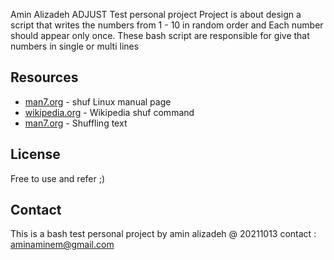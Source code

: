 Amin Alizadeh ADJUST Test personal project
Project is about design a script that writes the numbers from 1 - 10 in random order and Each number should appear only once.
These bash script are responsible for give that numbers in single or multi lines 

## Resources

- [man7.org](https://man7.org/linux/man-pages/man1/shuf.1.html) - shuf Linux manual page
- [wikipedia.org](https://en.wikipedia.org/wiki/Shuf) - Wikipedia shuf command
- [man7.org](https://www.gnu.org/software/coreutils/manual/html_node/shuf-invocation.html) - Shuffling text

## License

Free to use and refer ;)

## Contact
This is a bash test personal project by amin alizadeh @ 20211013
contact : aminaminem@gmail.com
